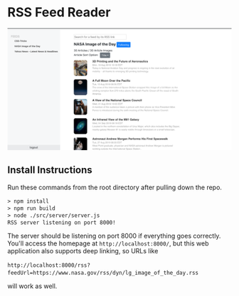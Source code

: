 # RSS Feed Reader 

![Image description](./public/Home.png)

## Install Instructions
Run these commands from the root directory after pulling down the repo.
```
> npm install
> npm run build
> node ./src/server/server.js
RSS server listening on port 8000!
```

The server should be listening on port 8000 if everything goes correctly. You'll access the homepage
at `http://localhost:8000/`, but this web application also supports deep linking, so URLs like 

`http://localhost:8000/rss?feedUrl=https://www.nasa.gov/rss/dyn/lg_image_of_the_day.rss` 

will work as well.
